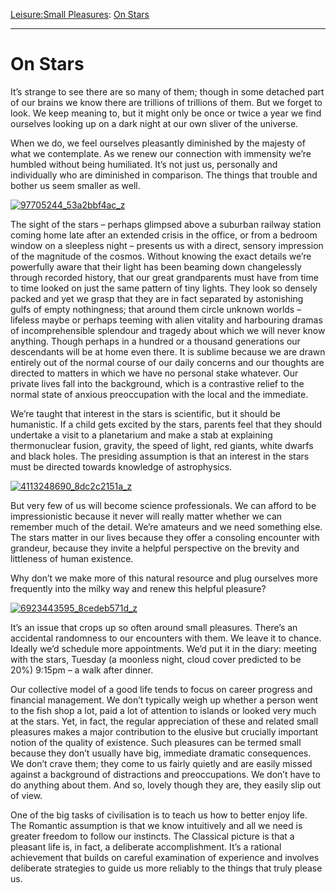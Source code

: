 [Leisure:](https://www.theschooloflife.com/thebookoflife/category/leisure/)[Small Pleasures](https://www.theschooloflife.com/thebookoflife/category/leisure/small-pleasures/): [On Stars](https://www.theschooloflife.com/thebookoflife/on-stars/)

* * *

# On Stars

It’s strange to see there are so many of them; though in some detached part of our brains we know there are trillions of trillions of them. But we forget to look. We keep meaning to, but it might only be once or twice a year we find ourselves looking up on a dark night at our own sliver of the universe.

When we do, we feel ourselves pleasantly diminished by the majesty of what we contemplate. As we renew our connection with immensity we’re humbled without being humiliated. It’s not just us, personally and individually who are diminished in comparison. The things that trouble and bother us seem smaller as well.

[![97705244_53a2bbf4ac_z](https://www.theschooloflife.com/thebookoflife/wp-content/uploads/2016/05/97705244_53a2bbf4ac_z.jpg)](http://www.thebookoflife.org/wp-content/uploads/2016/05/97705244_53a2bbf4ac_z.jpg)

The sight of the stars – perhaps glimpsed above a suburban railway station coming home late after an extended crisis in the office, or from a bedroom window on a sleepless night – presents us with a direct, sensory impression of the magnitude of the cosmos. Without knowing the exact details we’re powerfully aware that their light has been beaming down changelessly through recorded history, that our great grandparents must have from time to time looked on just the same pattern of tiny lights. They look so densely packed and yet we grasp that they are in fact separated by astonishing gulfs of empty nothingness; that around them circle unknown worlds – lifeless maybe or perhaps teeming with alien vitality and harbouring dramas of incomprehensible splendour and tragedy about which we will never know anything. Though perhaps in a hundred or a thousand generations our descendants will be at home even there. It is sublime because we are drawn entirely out of the normal course of our daily concerns and our thoughts are directed to matters in which we have no personal stake whatever. Our private lives fall into the background, which is a contrastive relief to the normal state of anxious preoccupation with the local and the immediate.

We’re taught that interest in the stars is scientific, but it should be humanistic. If a child gets excited by the stars, parents feel that they should undertake a visit to a planetarium and make a stab at explaining thermonuclear fusion, gravity, the speed of light, red giants, white dwarfs and black holes. The presiding assumption is that an interest in the stars must be directed towards knowledge of astrophysics.

[![4113248690_8dc2c2151a_z](https://www.theschooloflife.com/thebookoflife/wp-content/uploads/2016/05/4113248690_8dc2c2151a_z.jpg)](http://www.thebookoflife.org/wp-content/uploads/2016/05/4113248690_8dc2c2151a_z.jpg)

But very few of us will become science professionals. We can afford to be impressionistic because it never will really matter whether we can remember much of the detail. We’re amateurs and we need something else. The stars matter in our lives because they offer a consoling encounter with grandeur, because they invite a helpful perspective on the brevity and littleness of human existence.

Why don’t we make more of this natural resource and plug ourselves more frequently into the milky way and renew this helpful pleasure? &nbsp;

[![6923443595_8cedeb571d_z](https://www.theschooloflife.com/thebookoflife/wp-content/uploads/2016/05/6923443595_8cedeb571d_z.jpg)](http://www.thebookoflife.org/wp-content/uploads/2016/05/6923443595_8cedeb571d_z.jpg)

It’s an issue that crops up so often around small pleasures. There’s an accidental randomness to our encounters with them. We leave it to chance. Ideally we’d schedule more appointments. We’d put it in the diary: meeting with the stars, Tuesday (a moonless night, cloud cover predicted to be 20%) 9:15pm – a walk after dinner.

Our collective model of a good life tends to focus on career progress and financial management. We don’t typically weigh up whether a person went to the fish shop a lot, paid a lot of attention to islands or looked very much at the stars. Yet, in fact, the regular appreciation of these and related small pleasures makes a major contribution to the elusive but crucially important notion of the quality of existence. Such pleasures can be termed small because they don’t usually have big, immediate dramatic consequences. We don’t crave them; they come to us fairly quietly and are easily missed against a background of distractions and preoccupations. We don’t have to do anything about them. And so, lovely though they are, they easily slip out of view.

One of the big tasks of civilisation is to teach us how to better enjoy life. The Romantic assumption is that we know intuitively and all we need is greater freedom to follow our instincts. The Classical picture is that a pleasant life is, in fact, a deliberate accomplishment. It’s a rational achievement that builds on careful examination of experience and involves deliberate strategies to guide us more reliably to the things that truly please us.
